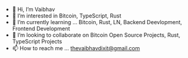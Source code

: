 - 👋 Hi, I’m Vaibhav
- 👀 I’m interested in Bitcoin, TypeScript, Rust 
- 🌱 I’m currently learning ... Bitcoin, Rust, LN, Backend Deevlopment, Frontend Development 
- 💞️ I’m looking to collaborate on Bitcoin Open Source Projects, Rust, TypeScript Projects
- 📫 How to reach me ...  thevaibhavdixit@gmail.com

<!---
thevaibhav-dixit/thevaibhav-dixit is a ✨ special ✨ repository because its `README.md` (this file) appears on your GitHub profile.
You can click the Preview link to take a look at your changes.
--->
